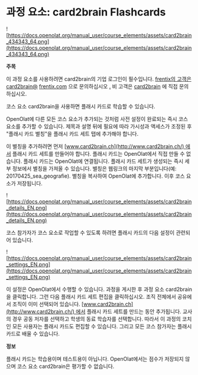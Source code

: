 # 과정 요소: card2brain Flashcards

![https://docs.openolat.org/manual_user/course_elements/assets/card2brain_434343_64.png](https://docs.openolat.org/manual_user/course_elements/assets/card2brain_434343_64.png)

**주목**

이 과정 요소를 사용하려면 card2brain의 기업 로그인이 필수입니다. [frentix의 고객은 card2brain@](mailto:card2brain@frentix.com) [frentix.com](http://frentix.com/) 으로 문의하십시오 [.](mailto:contact@frentix.com.) 비 고객은 [card2brain](http://card2brain.ch/info/contact) 에 직접 문의하십시오.

코스 요소 card2brain을 사용하면 플래시 카드로 학습할 수 있습니다.

OpenOlat에 다른 모든 코스 요소가 추가되는 것처럼 사전 설정이 완료되는 즉시 코스 요소를 추가할 수 있습니다. 제목과 설명 뒤에 필요에 따라 가시성과 액세스가 조정된 후 "플래시 카드 별칭"을 플래시 카드 세트 탭에 추가해야 합니다.

이 별칭을 추가하려면 먼저 [www.card2brain.ch](http://www.card2brain.ch/) 에서 플래시 카드 세트를 만들어야 합니다. 플래시 카드는 OpenOlat에서 직접 만들 수 없습니다. 플래시 카드는 OpenOlat에 연결됩니다. 플래시 카드 세트가 생성되는 즉시 세부 정보에서 별칭을 가져올 수 있습니다. 별칭은 웹링크의 마지막 부분입니다(예: 20170425_sea_geografie). 별칭을 복사하여 OpenOlat에 추가합니다. 이후 코스 요소가 저장됩니다.

![https://docs.openolat.org/manual_user/course_elements/assets/card2brain_details_EN.png](https://docs.openolat.org/manual_user/course_elements/assets/card2brain_details_EN.png)

코스 참가자가 코스 요소로 작업할 수 있도록 하려면 플래시 카드의 다음 설정이 관련되어 있습니다.

![https://docs.openolat.org/manual_user/course_elements/assets/card2brain_settings_EN.png](https://docs.openolat.org/manual_user/course_elements/assets/card2brain_settings_EN.png)

이 설정은 OpenOlat에서 수행할 수 있습니다. 과정을 게시한 후 과정 요소 card2brain을 클릭합니다. 그런 다음 플래시 카드 세트 편집을 클릭하십시오. 조직 전체에서 공유에서 조직이 이미 선택되어 있습니다. [www.card2brain.ch](http://www.card2brain.ch/) 에서 플래시 카드 세트를 만드는 동안 추가됩니다. 교사의 경우 공동 저자를 선택하고 학생의 동료 학습자를 선택합니다. 따라서 이 과정의 코치인 모든 사용자는 플래시 카드도 편집할 수 있습니다. 그리고 모든 코스 참가자는 플래시 카드로 배울 수 있습니다.

**정보**

플래시 카드는 학습용이며 테스트용이 아닙니다. OpenOlat에서는 점수가 저장되지 않으며 코스 요소 card2brain은 평가할 수 없습니다.